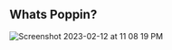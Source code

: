 ## Whats Poppin?
![Screenshot 2023-02-12 at 11 08 19 PM](https://user-images.githubusercontent.com/98066390/218393052-5ce4a119-3083-4bf6-a4bd-7001df5d3056.png)
